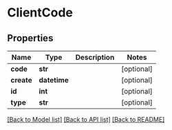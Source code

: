 # ClientCode

## Properties
Name | Type | Description | Notes
------------ | ------------- | ------------- | -------------
**code** | **str** |  | [optional] 
**create** | **datetime** |  | [optional] 
**id** | **int** |  | [optional] 
**type** | **str** |  | [optional] 

[[Back to Model list]](../README.md#documentation-for-models) [[Back to API list]](../README.md#documentation-for-api-endpoints) [[Back to README]](../README.md)


